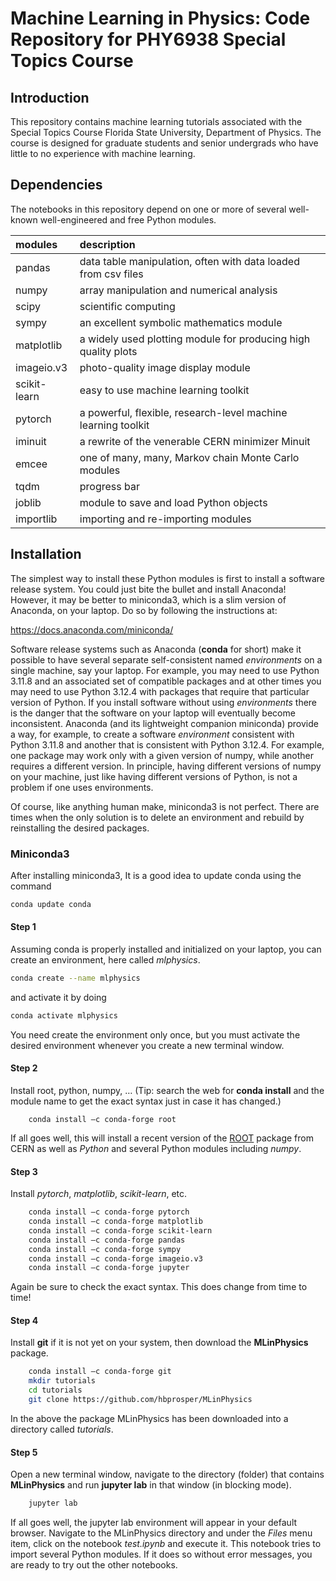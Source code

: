 # Machine Learning in Physics: Code Repository for PHY6938 Special Topics Course

## Introduction
This repository contains machine learning tutorials associated with the Special Topics Course Florida State University, Department of Physics. The course is designed for graduate students and senior undergrads who have little to no experience with machine learning.


## Dependencies
The notebooks in this repository depend on one or more of several well-known
well-engineered and free Python modules.

| __modules__   | __description__     |
| :---          | :---        |
| pandas        | data table manipulation, often with data loaded from csv files |
| numpy         | array manipulation and numerical analysis   |
| scipy         | scientific computing    |
| sympy         | an excellent symbolic mathematics module |
| matplotlib    | a widely used plotting module for producing high quality plots |
| imageio.v3      | photo-quality image display module |
| scikit-learn  | easy to use machine learning toolkit |
| pytorch       | a powerful, flexible, research-level machine learning toolkit |
| iminuit | a rewrite of the venerable CERN minimizer Minuit |
| emcee | one of many, many, Markov chain Monte Carlo modules |
| tqdm         | progress bar |
| joblib | module to save and load Python objects |
| importlib | importing and re-importing modules |

##  Installation
The simplest way to install these Python modules is first to install a software release system. 
You could just bite the bullet and install Anaconda! However, it may be better to
miniconda3, which is a slim version of Anaconda, on your laptop. Do so by following the instructions at:

https://docs.anaconda.com/miniconda/

Software release systems such as Anaconda (__conda__ for short) make
it possible to have several separate self-consistent named
*environments* on a single machine, say your laptop. For example, you
may need to use Python 3.11.8 and an associated set of compatible
packages and at other times you may need to use Python 3.12.4 with
packages that require that particular version of Python.  If you install software without using *environments* there is
the danger that the software on your laptop will eventually become
inconsistent. Anaconda (and its lightweight companion miniconda)
provide a way, for example, to create a software *environment*
consistent with Python 3.11.8 and another that is consistent with
Python 3.12.4.  For example,
one package may work only with a given version of numpy, while another
requires a different version. In principle, having different versions of numpy on
your machine, just
like having different versions of Python, is not a problem if one uses
environments.

Of course, like anything human make, miniconda3 is not
perfect. There are times when the only solution is to delete an
environment and rebuild by reinstalling the desired packages.

### Miniconda3

After installing miniconda3, It is a good idea to update conda using the command
```bash
conda update conda
```
#### Step 1 
Assuming conda is properly installed and initialized on your laptop, you can create an environment, here called *mlphysics*. 
```bash
conda create --name mlphysics
```
and activate it by doing
```bash
conda activate mlphysics
```
You need create the environment only once, but you must activate the desired environment whenever you create a new terminal window.

#### Step 2 
Install root, python, numpy, … (Tip: search the web for **conda install** and the
module name to get the exact syntax just in case it has changed.)
```
	conda install –c conda-forge root
```
If all goes well, this will install a recent version of the [ROOT](https://root.cern.ch) package from CERN as well as *Python* and several Python modules including *numpy*.

#### Step 3
Install *pytorch*, *matplotlib*, *scikit-learn*, etc.
```bash
	conda install –c conda-forge pytorch
	conda install –c conda-forge matplotlib
	conda install –c conda-forge scikit-learn
	conda install –c conda-forge pandas
	conda install –c conda-forge sympy
	conda install –c conda-forge imageio.v3
	conda install –c conda-forge jupyter
```
Again be sure to check the exact syntax. This does change from time to time!

#### Step 4
Install __git__ if it is not yet on your system, then download the **MLinPhysics** package.
```bash
	conda install –c conda-forge git
	mkdir tutorials
	cd tutorials
	git clone https://github.com/hbprosper/MLinPhysics
```
In the above the package MLinPhysics has been downloaded into a directory called *tutorials*.

#### Step 5

Open a new terminal window, navigate to the directory (folder) that contains **MLinPhysics** and run  **jupyter lab** in that window (in blocking mode).
```bash
	jupyter lab
```
If all goes well, the jupyter lab environment will appear in your default browser. 
Navigate to the MLinPhysics directory and under the *Files* menu item, click on the notebook *test.ipynb* and execute it. This notebook tries to import several Python modules. If it does so without error messages, you are ready to try out the other notebooks.

